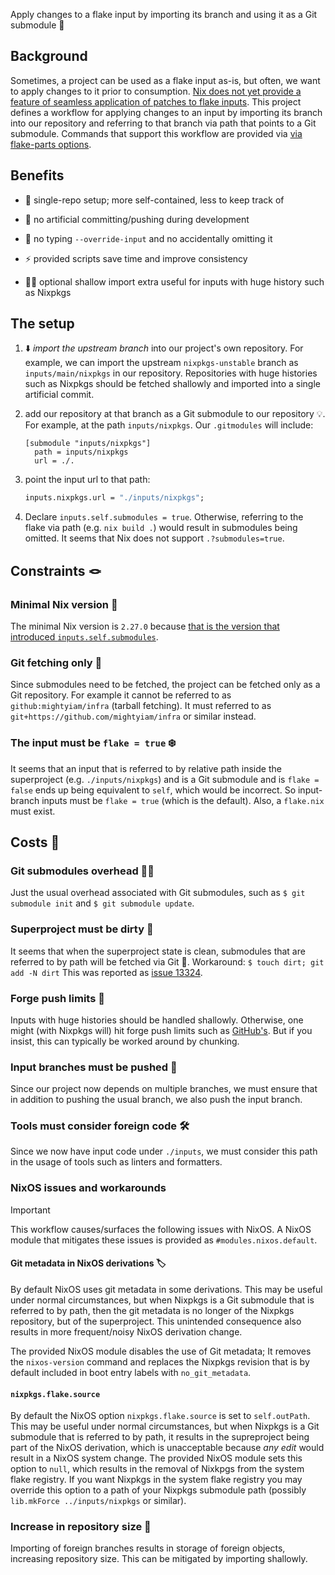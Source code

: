 Apply changes to a flake input by importing its branch and using it as a Git submodule 🤯

## Background

Sometimes, a project can be used as a flake input as-is,
but often, we want to apply changes to it prior to consumption.
[Nix does not yet provide a feature of seamless application of patches to flake inputs](https://github.com/NixOS/nix/issues/3920).
This project defines a workflow for applying changes to an input
by importing its branch into our repository
and referring to that branch via path that points to a Git submodule.
Commands that support this workflow are provided via
[via flake-parts options](https://flake.parts/options/input-branches.html).

## Benefits

- 🐬 single-repo setup; more self-contained, less to keep track of

- 💃 no artificial committing/pushing during development

- 🕺 no typing `--override-input` and no accidentally omitting it

- ⚡ provided scripts save time and improve consistency

- 🧚‍♀️ optional shallow import extra useful for inputs with huge history such as Nixpkgs

## The setup

1. ⬇️ _import the upstream branch_ into our project's own repository.
   For example, we can import the upstream `nixpkgs-unstable` branch as `inputs/main/nixpkgs` in our repository.
   Repositories with huge histories such as Nixpkgs should be fetched shallowly
   and imported into a single artificial commit.

2. add our repository at that branch as a Git submodule to our repository 💡.
   For example, at the path `inputs/nixpkgs`. Our `.gitmodules` will include:

   ```
   [submodule "inputs/nixpkgs"]
     path = inputs/nixpkgs
     url = ./.
   ```

3. point the input url to that path:

   ```nix
   inputs.nixpkgs.url = "./inputs/nixpkgs";
   ```

4. Declare `inputs.self.submodules = true`.
   Otherwise, referring to the flake via path (e.g. `nix build .`)
   would result in submodules being omitted.
   It seems that Nix does not support `.?submodules=true`.

## Constraints 🪢

### Minimal Nix version 🔖

The minimal Nix version is `2.27.0`
because [that is the version that introduced `inputs.self.submodules`](https://nix.dev/manual/nix/2.27/release-notes/rl-2.27.html).

### Git fetching only 🐢

Since submodules need to be fetched,
the project can be fetched only as a Git repository.
For example it cannot be referred to as `github:mightyiam/infra` (tarball fetching).
It must referred to as `git+https://github.com/mightyiam/infra` or similar instead.

### The input must be `flake = true` ❄️

It seems that an input that is referred to
by relative path inside the superproject (e.g. `./inputs/nixpkgs`)
and is a Git submodule and is `flake = false`
ends up being equivalent to `self`, which would be incorrect.
So input-branch inputs must be `flake = true` (which is the default).
Also, a `flake.nix` must exist.

## Costs 💸

### Git submodules overhead 🤹‍♂️

Just the usual overhead associated with Git submodules,
such as `$ git submodule init` and `$ git submodule update`.

### Superproject must be dirty 🧹

It seems that when the superproject state is clean,
submodules that are referred to by path will be fetched via Git 🤕.
Workaround: `$ touch dirt; git add -N dirt`
This was reported as [issue 13324](https://github.com/NixOS/nix/issues/13324).

### Forge push limits 🚫

Inputs with huge histories should be handled shallowly.
Otherwise, one might (with Nixpkgs will) hit forge push limits such as
[GitHub's](https://docs.github.com/en/get-started/using-git/troubleshooting-the-2-gb-push-limit).
But if you insist, this can typically be worked around by chunking.

### Input branches must be pushed 🫸

Since our project now depends on multiple branches,
we must ensure that in addition to pushing the usual branch,
we also push the input branch.

### Tools must consider foreign code 🛠️

Since we now have input code under `./inputs`,
we must consider this path in the usage of tools such as linters and formatters.

### NixOS issues and workarounds

> [!IMPORTANT]
> This workflow causes/surfaces the following issues with NixOS.
> A NixOS module that mitigates these issues is provided
> as `#modules.nixos.default`.

#### Git metadata in NixOS derivations 🏷️

By default NixOS uses git metadata in some derivations.
This may be useful under normal circumstances,
but when Nixpkgs is a Git submodule that is referred to by path,
then the git metadata is no longer of the Nixpkgs repository, but of the superproject.
This unintended consequence also results in more frequent/noisy NixOS derivation change.

The provided NixOS module disables the use of Git metadata;
It removes the `nixos-version` command
and replaces the Nixpkgs revision that is by default included in boot entry labels
with `no_git_metadata`.

#### `nixpkgs.flake.source`

By default the NixOS option `nixpkgs.flake.source` is set to `self.outPath`.
This may be useful under normal circumstances,
but when Nixpkgs is a Git submodule that is referred to by path,
it results in the supreproject being part of the NixOS derivation,
which is unacceptable because _any edit_ would result in a NixOS system change.
The provided NixOS module sets this option to `null`,
which results in the removal of Nixkpgs from the system flake registry.
If you want Nixpkgs in the system flake registry
you may override this option to a path of your Nixpkgs submodule path
(possibly `lib.mkForce ../inputs/nixpkgs` or similar).

### Increase in repository size 🦛

Importing of foreign branches results in storage of foreign objects,
increasing repository size.
This can be mitigated by importing shallowly.
